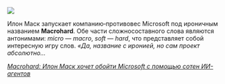 <!--2025-08-23 07:18:25-->
<div class="yb">
  <div class="rss habr"><img src="https://habrastorage.org/getpro/habr/upload_files/cc3/fa6/0be/cc3fa60beb79c958185e952ece359116.jpg" /><p>Илон Маск запускает компанию‑противовес Microsoft под&nbsp;ироничным названием <strong>Macrohard</strong>. Обе части сложносоставного слова являются антонимами: <em>micro</em>&nbsp;— <em>macro</em>, <em>soft</em>&nbsp;— <em>hard</em>, что&nbsp;представляет собой интересную игру слов. <em>«Да, название с&nbsp;иронией, но&nbsp;сам проект абсолютно... <p class="titl"><a href="https://habr.com/ru/companies/bothub/news/940002/?utm_source=habrahabr&utm_medium=rss&utm_campaign=940002">Macrohard: Илон Маск хочет обойти Microsoft с помощью сотен ИИ-агентов</a></p></div>
</div>
